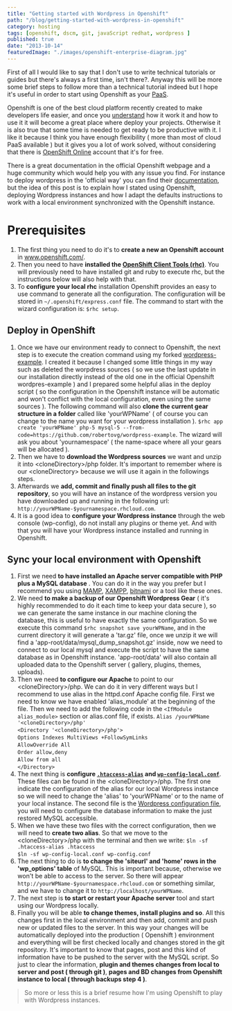 ```yaml
---
title: "Getting started with Wordpress in Openshift"
path: "/blog/getting-started-with-wordpress-in-openshift"
category: hosting
tags: [openshift, dscm, git, javaScript redhat, wordpress ]
published: true
date: "2013-10-14"
featuredImage: "./images/openshift-enterprise-diagram.jpg"
---
```


First of all I would like to say that I don't use to write technical tutorials or guides but there's always a first time, isn't there?. Anyway this will be more some brief steps to follow more than a technical tutorial indeed but I hope it's useful in order to start using Openshift as your <a href='http://en.wikipedia.org/wiki/Platform_as_a_service' target='_blank' rel="nofollow noopener noreferrer">PaaS</a>.

Openshift is one of the best cloud platform recently created to make developers life easier, and once you <a href='https://www.openshift.com/products/architecture' target='_blank' rel="nofollow noopener noreferrer">understand</a> how it work it and how to use it it will become a great place where deploy your projects. Otherwise it is also true that some time is needed to get ready to be productive with it. I like it because I think you have enough flexibility ( more than most of cloud PaaS available ) but it gives you a lot of work solved, without considering that there is <a href='https://www.openshift.com/products/online' target='_blank' rel="nofollow noopener noreferrer">OpenShift Online</a> account that it's for free.

There is a great documentation in the official Openshift webpage and a huge community which would help you with any issue you find. For instance to deploy wordpress in the 'official way' you can find their <a href='https://www.openshift.com/quickstarts/wordpress-3x' target='_blank' rel="nofollow noopener noreferrer">documentation</a>, but the idea of this post is to explain how I stated using Openshift, deploying Wordpress instances and how I adapt the defaults instructions to work with a local environment synchronized with the Openshift instance.

# Prerequisites

1.  The first thing you need to do it's to **create a new an Openshift account** in <a href='https://www.openshift.com/' target='_blank' rel="nofollow noopener noreferrer">www.openshift.com/</a>.
2.  Then you need to have **installed the <a href='https://www.openshift.com/developers/rhc-client-tools-install' target='_blank' rel="nofollow noopener noreferrer">OpenShift Client Tools (rhc)</a>**. You will previously need to have installed git and ruby to execute rhc, but the instructions below will also help with that.
3.  To **configure your local rhc** installation Openshift provides an easy to use command to generate all the configuration. The configuration will be stored in `~/.openshift/express.conf` file. The command to start with the wizard configuration is: `$rhc setup`.

## Deploy in OpenShift

1.  Once we have our environment ready to connect to Openshift, the next step is to execute the creation command using my forked <a href='https://github.com/robertovg/wordpress-example' target='_blank' rel="nofollow noopener noreferrer">wordpress-example</a>. I created it because I changed some little things in my way such as deleted the worpdress sources ( so we use the last update in our installation directly instead of the old one in the official Openshift wordpres-example ) and I prepared some helpful alias in the deploy script ( so the configuration in the Openshift instance will be automatic and won't conflict with the local configuration, even using the same sources ). The following command will also **clone the current gear structure in a folder** called like 'yourWPName' ( of course you can change to the name you want for your wordpress installation ). `$rhc app create 'yourWPName' php-5 mysql-5 --from-code=https://github.com/robertovg/wordpress-example`. The wizard will ask you about 'yournamespace' ( the name-space where all your gears will be allocated ).
2.  Then we have to **download the Wordpress sources** we want and unzip it into &lt;cloneDirectory&gt;/php folder. It's important to remember where is our &lt;cloneDirectory&gt; because we will use it again in the followings steps.
3.  Afterwards we **add, commit and finally push all files to the git repository**, so you will have an instance of the wordpress version you have downloaded up and running in the following url: `http://yourWPName-$yournamespace.rhcloud.com`.
4.  It is a good idea to **configure your Wordpress instance** through the web console (wp-config), do not install any plugins or theme yet. And with that you will have your Wordpress instance installed and running in Openshift.

## Sync your local environment with Openshift

1.  First we need **to have installed an Apache server compatible with PHP plus a MySQL database** . You can do it in the way you prefer but I recommend you using <a href='http://www.mamp.info/en/index.html' target='_blank' rel="nofollow noopener noreferrer">MAMP</a>, <a href='http://www.apachefriends.org/en/xampp.html' target='_blank' rel="nofollow noopener noreferrer">XAMPP</a>, <a href='http://bitnami.com/' target='_blank' rel="nofollow noopener noreferrer">bitnami</a> or a tool like these ones.
2.  We need **to make a backup of our Openshift Wordpress Gear** ( it's highly recommended to do it each time to keep your data secure ), so we can generate the same instance in our machine cloning the database, this is useful to have exactly the same configuration. So we execute this command `$rhc snapshot save yourWPName`, and in the current directory it will generate a 'tar.gz' file, once we unzip it we will find a 'app-root/data/mysql_dump_snapshot.gz' inside, now we need to connect to our local mysql and execute the script to have the same database as in Openshift instance. 'app-root/data' will also contain all uploaded data to the Openshift server ( gallery, plugins, themes, uploads).
3.  Then we need **to configure our Apache** to point to our &lt;cloneDirectory&gt;/php. We can do it in very different ways but I recommend to use alias in the httpd.conf Apache config file. First we need to know we have enabled 'alias_module' at the beginning of the file. Then we need to add the following code in the `<IfModule alias_module>` section or alias.conf file, if exists.
    `Alias /yourWPName '<cloneDirectory>/php'` <br>
    `<Directory '<cloneDirectory>/php'>` <br>
    `Options Indexes MultiViews +FollowSymLinks` <br>
    `AllowOverride All` <br>
    `Order allow,deny` <br>
    `Allow from all` <br>
    `</Directory>` <br>
4.  The next thing is **configure <a href='https://github.com/robertovg/wordpress-example/blob/master/php/.htaccess-alias' target='_blank' rel="nofollow noopener noreferrer">`.htaccess-alias`</a> and <a href='https://github.com/robertovg/wordpress-example/blob/master/php/wp-config-local.php' target='_blank' rel="nofollow noopener noreferrer">`wp-config-local.conf`</a>**. These files can be found in the &lt;cloneDirectory&gt;/php. The first one indicate the configuration of the alias for our local Wordpress instance so we will need to change the 'alias' to 'yourWPName' or to the name of your local instance. The second file is the <a href='http://codex.wordpress.org/Editing_wp-config.php' target='_blank' rel="nofollow noopener noreferrer">Wordpress configuration file</a>, you will need to configure the database information to make the just restored MySQL accessible.
5.  When we have these two files with the correct configuration, then we will need to **create two alias**. So that we move to the &lt;cloneDirectory&gt;/php with the terminal and then we write:
    `$ln -sf .htaccess-alias .htaccess`<br>
    `$ln -sf wp-config-local.conf wp-config.conf`<br>
6.  The next thing to do is **to change the 'siteurl' and 'home' rows in the 'wp_options' table** of MySQL. This is important because, otherwise we won't be able to access to the server. So there will appear `http://yourWPName-$yournamespace.rhcloud.com` or something similar, and we have to change it to `http://localhost/yourWPName`.
7.  The next step is **to start or restart your Apache server** tool and start using our Wordpress locally.
8.  Finally you will be able **to change themes, install plugins and so**. All this changes first in the local environment and then add, commit and push new or updated files to the server. In this way your changes will be automatically deployed into the production ( Openshift ) environment and everything will be first checked locally and changes stored in the git repository. It's important to know that pages, post and this kind of information have to be pushed to the server with the MySQL script. So just to clear the information, **plugin and themes changes from local to server and post ( through git )**, **pages and BD changes from Openshift instance to local ( through backups step 4 )**.

> So more or less this is a brief resume how I'm using Openshift to play with Wordpress instances.
